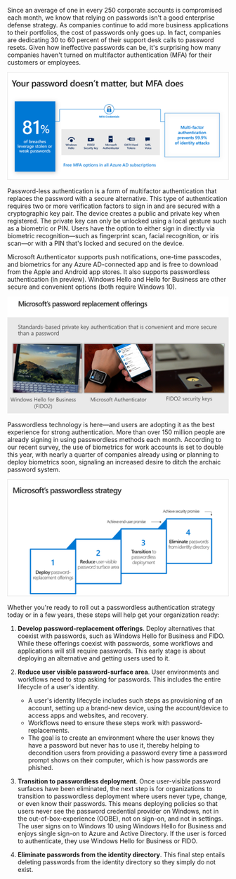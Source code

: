 Since an average of one in every 250 corporate accounts is compromised each month, we know that relying on passwords isn't a good enterprise defense strategy. As companies continue to add more business applications to their portfolios, the cost of passwords only goes up. In fact, companies are dedicating 30 to 60 percent of their support desk calls to password resets. Given how ineffective passwords can be, it's surprising how many companies haven't turned on multifactor authentication (MFA) for their customers or employees.

![Your password doesn't matter, but MFA does](../media/password-multi-factor-authentication.png)

Password-less authentication is a form of multifactor authentication that replaces the password with a secure alternative. This type of authentication requires two or more verification factors to sign in and are secured with a cryptographic key pair. The device creates a public and private key when registered. The private key can only be unlocked using a local gesture such as a biometric or PIN. Users have the option to either sign in directly via biometric recognition—such as fingerprint scan, facial recognition, or iris scan—or with a PIN that's locked and secured on the device.

Microsoft Authenticator supports push notifications, one-time passcodes, and biometrics for any Azure AD-connected app and is free to download from the Apple and Android app stores. It also supports passwordless authentication (in preview). Windows Hello and Hello for Business are other secure and convenient options (both require Windows 10).

![Microsoft's password replacement offerings](../media/password-replacement-offerings.png)

Passwordless technology is here—and users are adopting it as the best experience for strong authentication. More than over 150 million people are already signing in using passwordless methods each month. According to our recent survey, the use of biometrics for work accounts is set to double this year, with nearly a quarter of companies already using or planning to deploy biometrics soon, signaling an increased desire to ditch the archaic password system.

![Microsoft's passwordless strategy](../media/passwordless-strategy.png)

Whether you're ready to roll out a passwordless authentication strategy today or in a few years, these steps will help get your organization ready:

1. **Develop password-replacement offerings**. Deploy alternatives that coexist with passwords, such as Windows Hello for Business and FIDO. While these offerings coexist with passwords, some workflows and applications will still require passwords. This early stage is about deploying an alternative and getting users used to it.

2. **Reduce user visible password-surface area**. User environments and workflows need to stop asking for passwords. This includes the entire lifecycle of a user's identity.  

   - A user's identity lifecycle includes such steps as provisioning of an account, setting up a brand-new device, using the account/device to access apps and websites, and recovery.
   - Workflows need to ensure these steps work with password-replacements.
   - The goal is to create an environment where the user knows they have a password but never has to use it, thereby helping to decondition users from providing a password every time a password prompt shows on their computer, which is how passwords are phished.

3. **Transition to passwordless deployment**. Once user-visible password surfaces have been eliminated, the next step is for organizations to transition to passwordless deployment where users never type, change, or even know their passwords. This means deploying policies so that users never see the password credential provider on Windows, not in the out-of-box-experience (OOBE), not on sign-on, and not in settings. The user signs on to Windows 10 using Windows Hello for Business and enjoys single sign-on to Azure and Active Directory. If the user is forced to authenticate, they use Windows Hello for Business or FIDO.

4. **Eliminate passwords from the identity directory**. This final step entails deleting passwords from the identity directory so they simply do not exist.
